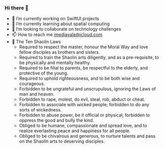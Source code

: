 ### Hi there 👋

- 🔭 I’m currently working on SwiftUI projects
- 🌱 I’m currently learning about spatial computing
- 💞️ I’m looking to collaborate on technology challenges
- 📫 How to reach me imediayala@icloud.com
- 🥷 The Ten Shaolin Laws
  * Required to respect the master, honour the Moral Way and love fellow disciples as brothers and sisters.
  * Required to train the Shaolin arts diligently, and as a pre-requisite, to be physically and mentally healthy.
  * Required to be filial to parents, be respectful to the elderly, and protective of the young.
  * Required to uphold righteousness, and to be both wise and courageous.
  * Forbidden to be ungrateful and unscrupulous, ignoring the Laws of man and heaven.
  * Forbidden to rape, molest, do evil, steal, rob, abduct or cheat.
  * Forbidden to associate with wicked people; forbidden to do any sorts of wickedness.
  * Forbidden to abuse power, be it official or physical; forbidden to oppress the good and bully the kind.
  * Obliged to be humane, compassionate and spread love, and to realize everlasting peace and happiness for all people.
  * Obliged to be chivalrous and generous, to nurture talents and pass on the Shaolin arts to deserving disciples.

<!---
**theswaolincode/theswaolincode** is a ✨ _special_ ✨ repository because its `README.md` (this file) appears on your GitHub profile.
--->

